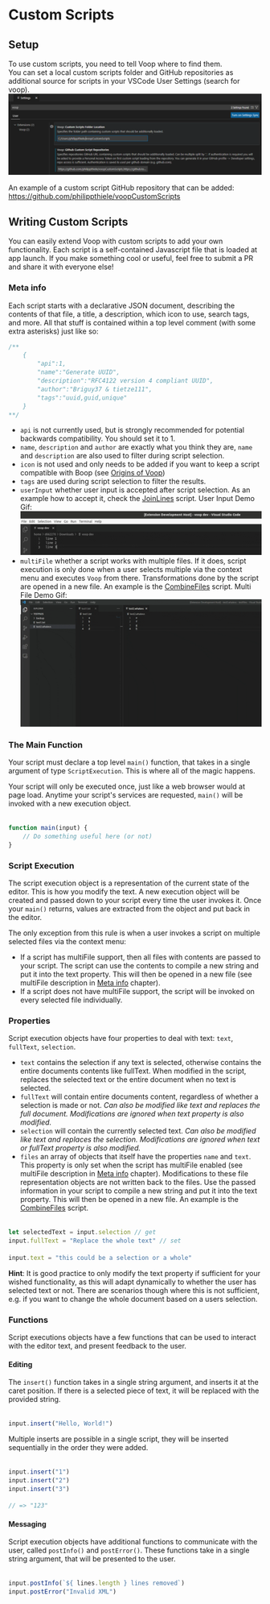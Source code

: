 # Custom Scripts

## Setup

To use custom scripts, you need to tell Voop where to find them.  
You can set a local custom scripts folder and GitHub repositories as additional source for scripts in your VSCode User Settings (search for voop).  
![settings](images/voopSettings.png)

An example of a custom script GitHub repository that can be added: https://github.com/philippthiele/voopCustomScripts


## Writing Custom Scripts

You can easily extend Voop with custom scripts to add your own functionality. Each script is a self-contained Javascript file that is loaded at app launch. If you make something cool or useful, feel free to submit a PR and share it with everyone else!

### Meta info

Each script starts with a declarative JSON document, describing the contents of that file, a title, a description, which icon to use, search tags, and more. All that stuff is contained within a top level comment (with some extra asterisks) just like so:

```javascript
/**
	{
		"api":1,
		"name":"Generate UUID",
		"description":"RFC4122 version 4 compliant UUID",
		"author":"Briguy37 & tietze111",
		"tags":"uuid,guid,unique"
	}
**/
```

* `api` is not currently used, but is strongly recommended for potential backwards compatibility. You should set it to 1.
* `name`, `description` and `author` are exactly what you think they are, `name` and `description` are also used to filter during script selection.
* `icon` is not used and only needs to be added if you want to keep a script compatible with Boop (see [Origins of Voop](https://github.com/philippthiele/Voop#origins-of-voop))
* `tags` are used during script selection to filter the results.
* `userInput` whether user input is accepted after script selection. As an example how to accept it, check the [JoinLines](scripts/JoinLines.js) script. User Input Demo Gif: 
![Demo](images/demoUserInput.gif)
* `multiFile` whether a script works with multiple files. If it does, script execution is only done when a user selects multiple via the context menu and executes `Voop` from there. Transformations done by the script are opened in a new file. An example is the [CombineFiles](scripts/CombineFiles.js) script. Multi File Demo Gif: 
![Demo](images/demoMultiFile.gif)


### The Main Function

Your script must declare a top level `main()` function, that takes in a single argument of type `ScriptExecution`. This is where all of the magic happens.

Your script will only be executed once, just like a web browser would at page load. Anytime your script's services are requested, `main()` will be invoked with a new execution object. 

```js

function main(input) {
    // Do something useful here (or not)
}

```

### Script Execution

The script execution object is a representation of the current state of the editor. This is how you modify the text. A new execution object will be created and passed down to your script every time the user invokes it. Once your `main()` returns, values are extracted from the object and put back in the editor.

The only exception from this rule is when a user invokes a script on multiple selected files via the context menu:  
- If a script has multiFile support, then all files with contents are passed to your script. The script can use the contents to compile a new string and put it into the text property. This will then be opened in a new file (see multiFile description in [Meta info](#meta-info) chapter).
- If a script does not have multiFile support, the script will be invoked on every selected file individually. 

### Properties

Script execution objects have four properties to deal with text: `text`, `fullText`, `selection`.

* `text` contains the selection if any text is selected, otherwise contains the entire documents contents like fullText. When modified in the script, replaces the selected text or the entire document when no text is selected.
* `fullText` will contain entire documents content, regardless of whether a selection is made or not. *Can also be modified like text and replaces the full document. Modifications are ignored when text property is also modified.*
* `selection` will contain the currently selected text. *Can also be modified like text and replaces the selection. Modifications are ignored when text or fullText property is also modified.*
* `files` an array of objects that itself have the properties `name` and `text`. This property is only set when the script has multiFile enabled (see multiFile description in [Meta info](#meta-info) chapter). Modifications to these file representation objects are not written back to the files. Use the passed information in your script to compile a new string and put it into the text property. This will then be opened in a new file. An example is the [CombineFiles](scripts/CombineFiles.js) script.

```js

let selectedText = input.selection // get
input.fullText = "Replace the whole text" // set

input.text = "this could be a selection or a whole"

```

**Hint**: It is good practice to only modify the text property if sufficient for your wished functionality, as this will adapt dynamically to whether the user has selected text or not.  There are scenarios though where this is not sufficient, e.g. if you want to change the whole document based on a users selection.

### Functions

Script executions objects have a few functions that can be used to interact with the editor text, and present feedback to the user.

#### Editing

The `insert()` function takes in a single string argument, and inserts it at the caret position. If there is a selected piece of text, it will be replaced with the provided string.

```js

input.insert("Hello, World!")

```

Multiple inserts are possible in a single script, they will be inserted sequentially in the order they were added.

```js

input.insert("1")
input.insert("2")
input.insert("3")

// => "123"

```


#### Messaging

Script execution objects have additional functions to communicate with the user, called `postInfo()` and `postError()`. These functions take in a single string argument, that will be presented to the user.

```js

input.postInfo(`${ lines.length } lines removed`)
input.postError("Invalid XML")

```